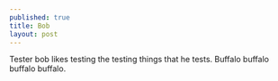 ```yaml
---
published: true
title: Bob
layout: post
---
```

Tester bob likes testing the testing things that he tests. Buffalo buffalo buffalo buffalo.